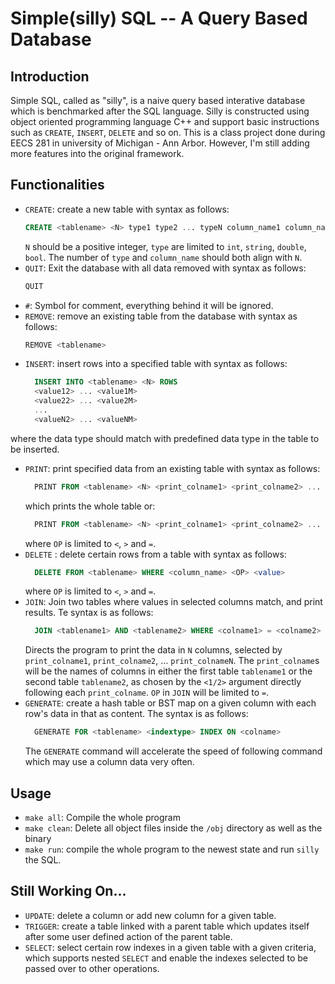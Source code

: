 # Simple(silly) SQL -- A Query Based Database
## Introduction
Simple SQL, called as "silly", is a naive query based interative database which is benchmarked after the SQL language. Silly is constructed using object oriented programming language C++ and support basic instructions such as `CREATE`, `INSERT`, `DELETE` and so on. This is a class project done during EECS 281 in university of Michigan - Ann Arbor. However, I'm still adding more features into the original framework.

## Functionalities
+ `CREATE`: create a new table with syntax as follows:
  ```SQL
  CREATE <tablename> <N> type1 type2 ... typeN column_name1 column_name2 ... column_nameN
  ```
    `N` should be a positive integer, `type` are limited to `int`, `string`, `double`, `bool`. The number of `type` and `column_name` should both align with `N`.
+ `QUIT`: Exit the database with all data removed with syntax as follows:
  ```SQL
  QUIT
  ```
+ `#`: Symbol for comment, everything behind it will be ignored.
+ `REMOVE`: remove an existing table from the database with syntax as follows:
  ```SQL
  REMOVE <tablename>
  ```
+ `INSERT`: insert rows into a specified table with syntax as follows:
  ```SQL
    INSERT INTO <tablename> <N> ROWS
    <value12> ... <value1M>
    <value22> ... <value2M>
    ...
    <valueN2> ... <valueNM>
  ```
where the data type should match with predefined data type in the table to be inserted.
+ `PRINT`: print specified data from an existing table with syntax as follows:
  ```SQL
    PRINT FROM <tablename> <N> <print_colname1> <print_colname2> ... <print_colameN> ALL
  ```
  which prints the whole table
  or:
  ```SQL
    PRINT FROM <tablename> <N> <print_colname1> <print_colname2> ... <print_colnameN> WHERE <column_name> <OP> <value>
  ```
  where `OP` is limited to `<`, `>` and `=`.
+ `DELETE` : delete certain rows from a table with syntax as follows:
  ```SQL
    DELETE FROM <tablename> WHERE <column_name> <OP> <value>
  ```
  where `OP` is limited to `<`, `>` and `=`.
+ `JOIN`: Join two tables where values in selected columns match, and print results. Te syntax is as follows:
  ```SQL
    JOIN <tablename1> AND <tablename2> WHERE <colname1> = <colname2> AND PRINT <N> <print_colname1> <1|2> <print_colname2> <1|2> ... <print_colnameN> <1|2>
  ```
  Directs the program to print the data in `N` columns, selected by `print_colname1`, `print_colname2`, … `print_colnameN`. The `print_colname`s will be the names of columns in either the first table `tablename1` or the second table `tablename2`, as chosen by the `<1/2>` argument directly following each `print_colname`. `OP` in `JOIN` will be limited to `=`.
+ `GENERATE`: create a hash table or BST map on a given column with each row's data in that as content. The syntax is as follows:
  ```SQL
    GENERATE FOR <tablename> <indextype> INDEX ON <colname>
  ```
  The `GENERATE` command will accelerate the speed of following command which may use a column data very often.

## Usage
+ `make all`: Compile the whole program
+ `make clean`: Delete all object files inside the `/obj` directory as well as the binary
+ `make run`: compile the whole program to the newest state and run `silly` the SQL.

## Still Working On...
+ `UPDATE`: delete a column or add new column for a given table.
+ `TRIGGER`: create a table linked with a parent table which updates itself after some user defined action of the parent table.
+ `SELECT`: select certain row indexes in a given table with a given criteria, which supports nested `SELECT` and enable the indexes selected to be passed over to other operations.